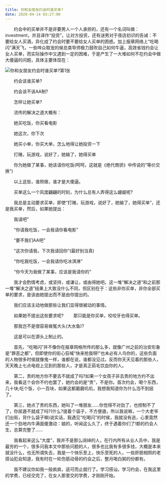 ```yaml
---
title: 你和女朋友约会时谁买单?
date: 2020-04-14 03:27:00
---
```




　　约会中的买单并不是非要男人一个人承担的，还有一个名词叫做：investment，并且译作“投资”，让对方投资，还有谜男对于夜店初识的告诫：不要给女人买酒，异化成了约会时要不要给女人买单的困惑。加上报章网络上“吃喝闪”满天飞，一些哗众取宠的侯总类导师极力鼓吹自己如何牛逼，高效省钱约会让女人买单，而实际操作中又遇到一定的困难，于是产生了一大堆如何不在约会中做大傻逼的问题，具体主要体现在：

![你和女朋友约会时谁买单?第1张](/img/b10b64a8ceaeadc92432c5db69e33e7a.jpg)

　　约会该谁买单?

　　约会该不该AA制?

　　怎样让她买单?

　　流传的解决之道大概有：

　　她买吃饭，你买看电影

　　她这次，你下次

　　她买小单，你买大单，怎么地得让她投资一下

　　打赌，玩游戏，说好了，她输了，她得买单

　　你为她做了某事，她该请你吃饭(呵呵，这就是《绝代商骄》中传说的“等价交换”)

　　以上这些，谁照做，谁才是大傻逼。

　　买单这么一个风度翩翩的时刻，为什么总有人弄得这么龌龊呢?

　　我总是主动要求买单，即使“打赌，玩游戏，说好了，她输了，她得买单”，还是我买单，然后，如果她提出：

　　我请吧”

　　“你请我吃饭，一会我请你看电影”

　　“要不我们AA吧”

　　“这次你请我，下次我请回你”(最好别当真)

　　“你吃我吃饭，一会我请你吃冰淇淋”

　　“你今天为我做了某事，应该是我请你的”

　　我才会酌情考虑，或坚持，或谦让，或由得她吧。这一堆“解决之道”和之前那一堆“解决之道”结果上大致没什么不同，但区别在于：这些非你买单，非你全部买单的要求，是该由她提出而不是由你提出的。

　　我们应该主动地做那些让我们显得很被动的事情。

　　如果她不提出这些要求呢? 　　那只能是你买单，咬咬牙也得买单。

　　那我岂不是很容易做冤大头(大水鱼)?

　　这是可以在源头上制止的。

　　首先，“吃喝闪”并不像你在报章网格所传的那么多，就像广州之前的治安形象是“罪恶之都”，但即使你的街心狂喊“快来抢我呀!”也未必有人鸟你的，这些负面的人物很多时侯就像鬼一样，谁都在说，谁都没见过。反而你天天见着的那些人，天天晚上七点电视上见到的那些人，才是真正茹毛饮血你的人。

　　第二，贵的地方你不要去不就成了吗?如果一个女孩子非去贵的地方约不出来，我看这个会你不约也罢了，她约会的是“贵”，不是你。首次约会，喝个东西，几十块;吃个饭，小一百块，如果这都磨磨叽叽，我想我知道你为什么泡不到妞了。

　　第三，她点了贵的东西，她叫了一堆朋友……你觉得不对劲了，也控制不了了，你尿遁不就成了吗?(什么?提着个袋子，不方便遁，所以我说嘛，一个大老爷们出街，背什么袋子嘛)说实话，我遇见“吃喝闪”的时侯，我就没有逃，心里竟然还一个劲地内牛满面傻激动：娘的，听闻这么久了，终于遇着你们了!额的约会人生，总算完整了……

　　我看起来这么“大度”，我并不是那么阔绰的人，在行内所有从业人员中，我是最穷的一个，很多问我本文中那些问题的人，很多也比我有多很多钱，大概是本来就没什么，也无所谓失去，我是一个快乐至上，快乐至死的人，一些肝胆相照的老搭讪犯会知道，我有时在一轮伤筋动骨的约会之后，整月喝白粥的份都有。

　　我不建议你如我一般疯疯，适可而止就行了。学习搭讪，学习约会，在我这里的学费，已经交完了，在女人那里交的学费，才刚刚开始。